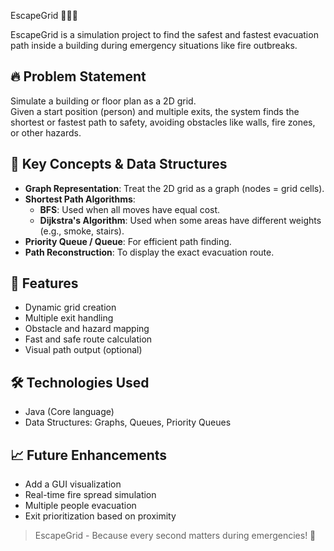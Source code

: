  EscapeGrid 🚪🏃‍♂️

EscapeGrid is a simulation project to find the safest and fastest evacuation path inside a building during emergency situations like fire outbreaks.

## 🔥 Problem Statement
Simulate a building or floor plan as a 2D grid.  
Given a start position (person) and multiple exits, the system finds the shortest or fastest path to safety, avoiding obstacles like walls, fire zones, or other hazards.

## 🧠 Key Concepts & Data Structures
- **Graph Representation**: Treat the 2D grid as a graph (nodes = grid cells).
- **Shortest Path Algorithms**:
  - **BFS**: Used when all moves have equal cost.
  - **Dijkstra's Algorithm**: Used when some areas have different weights (e.g., smoke, stairs).
- **Priority Queue / Queue**: For efficient path finding.
- **Path Reconstruction**: To display the exact evacuation route.

## 🚀 Features
- Dynamic grid creation
- Multiple exit handling
- Obstacle and hazard mapping
- Fast and safe route calculation
- Visual path output (optional)

## 🛠️ Technologies Used
- Java (Core language)
- Data Structures: Graphs, Queues, Priority Queues

## 📈 Future Enhancements
- Add a GUI visualization
- Real-time fire spread simulation
- Multiple people evacuation
- Exit prioritization based on proximity

> EscapeGrid - Because every second matters during emergencies! 🚨
